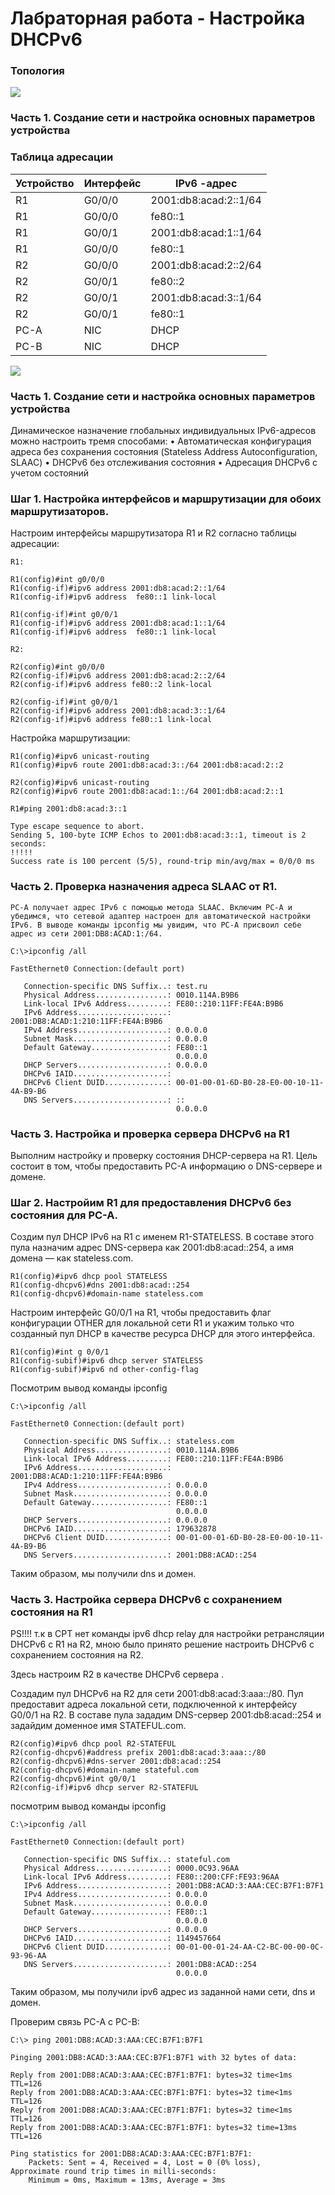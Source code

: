 
# Лабраторная работа - Настройка DHCPv6 

### Топология

![](dhcpv4.png)

### Часть 1. Создание сети и настройка основных параметров устройства

### Таблица адресации

| Устройство  | Интерфейс   | IPv6  -адрес          |
|-------------|-------------|-----------------------|
| R1          | G0/0/0      | 2001:db8:acad:2::1/64 | 
| R1          | G0/0/0      | fe80::1               | 
| R1          | G0/0/1      | 2001:db8:acad:1::1/64 | 
| R1          | G0/0/0      | fe80::1               | 
| R2          | G0/0/0      | 2001:db8:acad:2::2/64 | 
| R2          | G0/0/1      | fe80::2               | 
| R2          | G0/0/1      | 2001:db8:acad:3::1/64 | 
| R2          | G0/0/1      | fe80::1               | 
|PC-A         | NIC         | DHCP                  | 
|PC-B         | NIC         | DHCP                  | 




![](11.png)


### Часть 1. Создание сети и настройка основных параметров устройства

Динамическое назначение глобальных индивидуальных IPv6-адресов можно настроить тремя способами:
•	Автоматическая конфигурация адреса без сохранения состояния (Stateless Address Autoconfiguration, SLAAC)
•	DHCPv6 без отслеживания состояния
•	Адресация DHCPv6 с учетом состояний

### Шаг 1. Настройка интерфейсов и маршрутизации для обоих маршрутизаторов.

Настроим интерфейсы маршрутизатора R1 и R2 согласно таблицы адресации:

```
R1:

R1(config)#int g0/0/0
R1(config-if)#ipv6 address 2001:db8:acad:2::1/64
R1(config-if)#ipv6 address  fe80::1 link-local 

R1(config-if)#int g0/0/1
R1(config-if)#ipv6 address 2001:db8:acad:1::1/64
R1(config-if)#ipv6 address  fe80::1 link-local 

R2:

R2(config)#int g0/0/0
R2(config-if)#ipv6 address 2001:db8:acad:2::2/64
R2(config-if)#ipv6 address fe80::2 link-local 

R2(config-if)#int g0/0/1
R2(config-if)#ipv6 address 2001:db8:acad:3::1/64
R2(config-if)#ipv6 address fe80::1 link-local 
```

Настройка маршрутизации:

```
R1(config)#ipv6 unicast-routing 
R1(config)#ipv6 route 2001:db8:acad:3::/64 2001:db8:acad:2::2

R2(config)#ipv6 unicast-routing 
R2(config)#ipv6 route 2001:db8:acad:1::/64 2001:db8:acad:2::1

R1#ping 2001:db8:acad:3::1

Type escape sequence to abort.
Sending 5, 100-byte ICMP Echos to 2001:db8:acad:3::1, timeout is 2 seconds:
!!!!!
Success rate is 100 percent (5/5), round-trip min/avg/max = 0/0/0 ms
```

### Часть 2. Проверка назначения адреса SLAAC от R1.

```
PC-A получает адрес IPv6 с помощью метода SLAAC. Включим PC-A и убедимся, что сетевой адаптер настроен для автоматической настройки IPv6. В выводе команды ipconfig мы увидим, что PC-A присвоил себе адрес из сети 2001:DB8:ACAD:1:/64.

C:\>ipconfig /all

FastEthernet0 Connection:(default port)

   Connection-specific DNS Suffix..: test.ru
   Physical Address................: 0010.114A.B9B6
   Link-local IPv6 Address.........: FE80::210:11FF:FE4A:B9B6
   IPv6 Address....................: 2001:DB8:ACAD:1:210:11FF:FE4A:B9B6
   IPv4 Address....................: 0.0.0.0
   Subnet Mask.....................: 0.0.0.0
   Default Gateway.................: FE80::1
                                     0.0.0.0
   DHCP Servers....................: 0.0.0.0
   DHCPv6 IAID.....................: 
   DHCPv6 Client DUID..............: 00-01-00-01-6D-B0-28-E0-00-10-11-4A-B9-B6
   DNS Servers.....................: ::
                                     0.0.0.0
 ```
                                    
 ### Часть 3. Настройка и проверка сервера DHCPv6 на R1
 
 Выполним настройку и проверку состояния DHCP-сервера на R1. Цель состоит в том, чтобы предоставить PC-A информацию о DNS-сервере и домене.

 ### Шаг 2. Настройим R1 для предоставления DHCPv6 без состояния для PC-A.

Создим пул DHCP IPv6 на R1 с именем R1-STATELESS. В составе этого пула назначим адрес DNS-сервера как 2001:db8:acad::254, а имя домена — как stateless.com.

```
R1(config)#ipv6 dhcp pool STATELESS
R1(config-dhcpv6)#dns 2001:db8:acad::254
R1(config-dhcpv6)#domain-name stateless.com
```

Настроим интерфейс G0/0/1 на R1, чтобы предоставить флаг конфигурации OTHER для локальной сети R1 и укажим только что созданный пул DHCP в качестве ресурса DHCP для этого интерфейса.

```
R1(config)#int g 0/0/1
R1(config-subif)#ipv6 dhcp server STATELESS
R1(config-subif)#ipv6 nd other-config-flag 
```

Посмотрим вывод команды ipconfig

```
C:\>ipconfig /all

FastEthernet0 Connection:(default port)

   Connection-specific DNS Suffix..: stateless.com                          
   Physical Address................: 0010.114A.B9B6
   Link-local IPv6 Address.........: FE80::210:11FF:FE4A:B9B6
   IPv6 Address....................: 2001:DB8:ACAD:1:210:11FF:FE4A:B9B6
   IPv4 Address....................: 0.0.0.0
   Subnet Mask.....................: 0.0.0.0
   Default Gateway.................: FE80::1
                                     0.0.0.0
   DHCP Servers....................: 0.0.0.0
   DHCPv6 IAID.....................: 179632878
   DHCPv6 Client DUID..............: 00-01-00-01-6D-B0-28-E0-00-10-11-4A-B9-B6
   DNS Servers.....................: 2001:DB8:ACAD::254
```

Таким образом, мы получили dns и домен.

### Часть 3. Настройка сервера DHCPv6 с сохранением состояния на R1

PS!!!! т.к в CPT нет команды ipv6 dhcp relay для настройки ретрансляции DHCPv6 с R1 на R2, мною было принято решение настроить DHCPv6 c сохранением состояния на R2. 

Здесь настроим R2 в качестве DHCPv6 сервера .

Создадим пул DHCPv6 на R2 для сети 2001:db8:acad:3:aaa::/80. Пул предоставит адреса локальной сети, подключенной к интерфейсу G0/0/1 на R2. В составе пула зададим DNS-сервер 2001:db8:acad::254 и задайдим доменное имя STATEFUL.com.

```
R2(config)#ipv6 dhcp pool R2-STATEFUL
R2(config-dhcpv6)#address prefix 2001:db8:acad:3:aaa::/80
R2(config-dhcpv6)#dns-server 2001:db8:acad::254
R2(config-dhcpv6)#domain-name stateful.com
R2(config-dhcpv6)#int g0/0/1
R2(config-if)#ipv6 dhcp server R2-STATEFUL
```

посмотрим вывод команды ipconfig

```
C:\>ipconfig /all

FastEthernet0 Connection:(default port)

   Connection-specific DNS Suffix..: stateful.com                                    
   Physical Address................: 0000.0C93.96AA
   Link-local IPv6 Address.........: FE80::200:CFF:FE93:96AA
   IPv6 Address....................: 2001:DB8:ACAD:3:AAA:CEC:B7F1:B7F1
   IPv4 Address....................: 0.0.0.0
   Subnet Mask.....................: 0.0.0.0
   Default Gateway.................: FE80::1
                                     0.0.0.0
   DHCP Servers....................: 0.0.0.0
   DHCPv6 IAID.....................: 1149457664
   DHCPv6 Client DUID..............: 00-01-00-01-24-AA-C2-BC-00-00-0C-93-96-AA
   DNS Servers.....................: 2001:DB8:ACAD::254
                                     0.0.0.0
```

 Таким образом, мы получили ipv6 адрес из заданной нами сети, dns и домен.


Проверим связь PC-A c PC-B:

```
C:\> ping 2001:DB8:ACAD:3:AAA:CEC:B7F1:B7F1

Pinging 2001:DB8:ACAD:3:AAA:CEC:B7F1:B7F1 with 32 bytes of data:

Reply from 2001:DB8:ACAD:3:AAA:CEC:B7F1:B7F1: bytes=32 time<1ms TTL=126
Reply from 2001:DB8:ACAD:3:AAA:CEC:B7F1:B7F1: bytes=32 time<1ms TTL=126
Reply from 2001:DB8:ACAD:3:AAA:CEC:B7F1:B7F1: bytes=32 time<1ms TTL=126
Reply from 2001:DB8:ACAD:3:AAA:CEC:B7F1:B7F1: bytes=32 time=13ms TTL=126

Ping statistics for 2001:DB8:ACAD:3:AAA:CEC:B7F1:B7F1:
    Packets: Sent = 4, Received = 4, Lost = 0 (0% loss),
Approximate round trip times in milli-seconds:
    Minimum = 0ms, Maximum = 13ms, Average = 3ms

```
